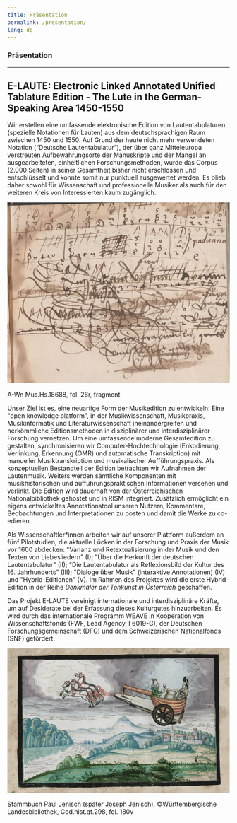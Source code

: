 ```yaml
---
title: Präsentation
permalink: /presentation/
lang: de
---
```

### Präsentation
___
## E-LAUTE: Electronic Linked Annotated Unified Tablature Edition - The Lute in the German-Speaking Area 1450-1550
Wir erstellen eine umfassende elektronische Edition von Lautentabulaturen (spezielle Notationen für Lauten) aus dem deutschsprachigen Raum zwischen 1450 und 1550. Auf Grund der heute nicht mehr verwendeten Notation (“Deutsche Lautentabulatur”), der über ganz Mitteleuropa verstreuten Aufbewahrungsorte der Manuskripte und der Mangel an ausgearbeiteten, einheitlichen Forschungsmethoden, wurde das Corpus (2.000 Seiten) in seiner Gesamtheit bisher nicht erschlossen und entschlüsselt und konnte somit nur punktuell ausgewertet werden. Es blieb daher sowohl für Wissenschaft und professionelle Musiker als auch für den weiteren Kreis von Interessierten kaum zugänglich.  

![](/assets/img/A-Wn_Mus.Hs.18688_fol.26r_ausschn.jpg)
<div class="acks"> A-Wn Mus.Hs.18688, fol. 26r, fragment</div>

Unser Ziel ist es, eine neuartige Form der Musikedition zu entwickeln: Eine "open knowledge platform", in der Musikwissenschaft, Musikpraxis, Musikinformatik und Literaturwissenschaft ineinandergreifen und herkömmliche Editionsmethoden in disziplinärer und interdisziplinärer Forschung vernetzen. Um eine umfassende moderne Gesamtedition zu gestalten, synchronisieren wir Computer-Hochtechnologie (Enkodierung, Verlinkung, Erkennung (OMR) und automatische Transkription) mit manueller Musiktranskription und musikalischer Aufführungspraxis. Als konzeptuellen Bestandteil der Edition betrachten wir Aufnahmen der Lautenmusik. Weiters werden sämtliche Komponenten mit musikhistorischen und aufführungspraktischen Informationen versehen und verlinkt. Die Edition wird dauerhaft von der Österreichischen Nationalbibliothek gehostet und in RISM integriert. Zusätzlich ermöglicht ein eigens entwickeltes Annotationstool unseren Nutzern, Kommentare, Beobachtungen und Interpretationen zu posten und damit die Werke zu co-edieren.  

Als Wissenschaftler*innen arbeiten wir auf unserer Plattform außerdem an fünf Pilotstudien, die  aktuelle Lücken in der Forschung und Praxis der Musik vor 1600 abdecken: "Varianz und Retextualisierung in der Musik und den Texten von Liebesliedern" (I); "Über die Herkunft der deutschen Lautentabulatur" (II); "Die Lautentabulatur als Reflexionsbild der Kultur des 16. Jahrhunderts" (III); "Dialoge über Musik" (interaktive Annotationen) (IV) und "Hybrid-Editionen" (V). Im Rahmen des Projektes wird die erste Hybrid-Edition in der Reihe *Denkmäler der Tonkunst in Österreich* geschaffen.

Das Projekt E-LAUTE vereinigt internationale und interdisziplinäre Kräfte, um auf Desiderate bei der Erfassung dieses Kulturgutes hinzuarbeiten. Es wird durch das internationale Programm WEAVE in Kooperation von Wissenschaftsfonds (FWF, Lead Agency, I 6019-G), der Deutschen Forschungsgemeinschaft (DFG) und dem Schweizerischen Nationalfonds (SNF) gefördert.  

![](/assets/img/Paul_Jenisch_Kutsche.png)
<div class="acks"> Stammbuch Paul Jenisch (später Joseph Jenisch), ©Württembergische Landesbibliothek, Cod.hist.qt.298, fol. 180v</div>
